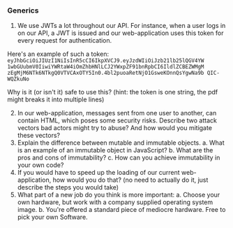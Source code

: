### Generics


1. We use JWTs a lot throughout our API. For instance, when a user logs in on our API, a
JWT is issued and our web-application uses this token for every request for
authentication.
    
Here's an example of such a token:
    `eyJhbGciOiJIUzI1NiIsInR5cCI6IkpXVCJ9.eyJzdWIiOiJzb21lb25lQGV4YW
    1wbGUubmV0IiwiYWRtaW4iOmZhbHNlLCJ2YWxpZF91bnRpbCI6IldlZCBEZWMgM
    zEgMjM6NTk6NTkgQ0VTVCAxOTY5In0.4bl2puoaRetNjO1GsweKOnnQsYgwNa9b
    QIC-WQZkuNo`

  Why is it (or isn't it) safe to use this? (hint: the token is one string, the pdf might breaks it
  into multiple lines)

2. In our web-application, messages sent from one user to another, can contain HTML,
which poses some security risks. Describe two attack vectors bad actors might try to
abuse? And how would you mitigate these vectors?
3. Explain the difference between mutable and immutable objects.
    a. What is an example of an immutable object in JavaScript?
    b. What are the pros and cons of immutability?
    c. How can you achieve immutability in your own code?
4. If you would have to speed up the loading of our current web-application, how would you
do that? (no need to actually do it, just describe the steps you would take)
5. What part of a new job do you think is more important:
    a. Choose your own hardware, but work with a company supplied operating system
    image.
    b. You're offered a standard piece of mediocre hardware. Free to pick your own
    Software.
